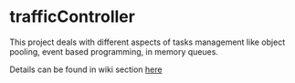 # trafficController
This project deals with different aspects of tasks management like object pooling, event based programming, in memory queues.


Details can be found in wiki section <a href="https://github.com/amitkhosla/trafficController/wiki">here</a>
